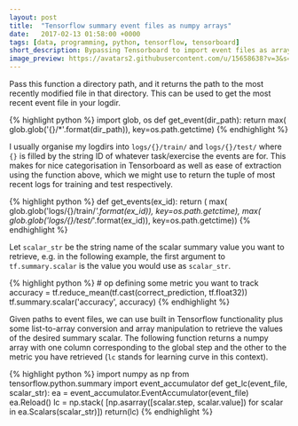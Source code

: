 ```yaml
---
layout: post
title:  "Tensorflow summary event files as numpy arrays"
date:   2017-02-13 01:58:00 +0000
tags: [data, programming, python, tensorflow, tensorboard]
short_description: Bypassing Tensorboard to import event files as arrays.
image_preview: https://avatars2.githubusercontent.com/u/15658638?v=3&s=200
---
```


Pass this function a directory path, and it returns the path to the most recently modified file in that directory. This can be used to get the most recent event file in your logdir.

{% highlight python %}
import glob, os
def get_event(dir_path):
    return max(
      glob.glob('{}/*'.format(dir_path)),
                key=os.path.getctime)
{% endhighlight %}

I usually organise my logdirs into `logs/{}/train/` and `logs/{}/test/` where `{}` is filled by the string ID of whatever task/exercise the events are for. This makes for nice categorisation in Tensorboard as well as ease of extraction using the function above, which we might use to return the tuple of most recent logs for training and test respectively.

{% highlight python %}
def get_events(ex_id):
    return (
      max(
        glob.glob('logs/{}/train/*'.format(ex_id)),
                  key=os.path.getctime),
      max(
        glob.glob('logs/{}/test/*'.format(ex_id)),
                  key=os.path.getctime))
{% endhighlight %}  

Let `scalar_str` be the string name of the scalar summary value you want to retrieve, e.g. in the following example, the first argument to `tf.summary.scalar` is the value you would use as `scalar_str`.

{% highlight python %}
    # op defining some metric you want to track
    accuracy = tf.reduce_mean(tf.cast(correct_prediction, tf.float32))
    tf.summary.scalar('accuracy', accuracy)
{% endhighlight %}

Given paths to event files, we can use built in Tensorflow functionality plus some list-to-array conversion and array manipulation to retrieve the values of the desired summary scalar. The following function returns a numpy array with one column corresponding to the global step and the other to the metric you have retrieved (`lc` stands for learning curve in this context).

{% highlight python %}
import numpy as np
from tensorflow.python.summary import event_accumulator
def get_lc(event_file, scalar_str):
    ea = event_accumulator.EventAccumulator(event_file)
    ea.Reload()
    lc = np.stack(
      [np.asarray([scalar.step, scalar.value])
      for scalar in ea.Scalars(scalar_str)])
    return(lc)
{% endhighlight %}
